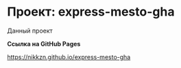 # Проект: express-mesto-gha


Данный проект 


**Ссылка на GitHub Pages**


https://nikkzn.github.io/express-mesto-gha
